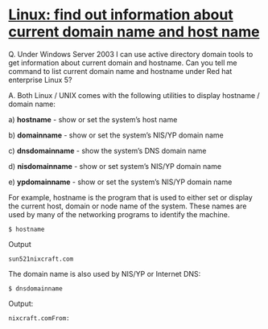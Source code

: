 # [Linux: find out information about current domain name and host name](http://www.cyberciti.biz/faq/linux-find-domain-hostname/)

Q. Under Windows Server 2003 I can use active directory domain tools to get information about current domain and hostname. Can you tell me command to list current domain name and hostname under Red hat enterprise Linux 5?

A. Both Linux / UNIX comes with the following utilities to display hostname / domain name:

a) **hostname** \- show or set the system’s host name

b) **domainname** \- show or set the system’s NIS/YP domain name

c) **dnsdomainname** \- show the system’s DNS domain name

d) **nisdomainname** \- show or set system’s NIS/YP domain name

e) **ypdomainname** \- show or set the system’s NIS/YP domain name

For example, hostname is the program that is used to either set or display the current host, domain or node name of the system. These names are used by many of the networking programs to identify the machine.
```
$ hostname
```
Output
```
sun521nixcraft.com
```
The domain name is also used by NIS/YP or Internet DNS:
```
$ dnsdomainname
```
Output:
```
nixcraft.comFrom:
```
